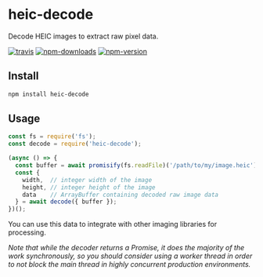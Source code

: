 # heic-decode

Decode HEIC images to extract raw pixel data.

[![travis][travis.svg]][travis.link]
[![npm-downloads][npm-downloads.svg]][npm.link]
[![npm-version][npm-version.svg]][npm.link]

[travis.svg]: https://travis-ci.com/catdad-experiments/heic-decode.svg?branch=master
[travis.link]: https://travis-ci.com/catdad-experiments/heic-decode
[npm-downloads.svg]: https://img.shields.io/npm/dm/heic-decode.svg
[npm.link]: https://www.npmjs.com/package/heic-decode
[npm-version.svg]: https://img.shields.io/npm/v/heic-decode.svg

## Install

```bash
npm install heic-decode
```

## Usage

```javascript
const fs = require('fs');
const decode = require('heic-decode');

(async () => {
  const buffer = await promisify(fs.readFile)('/path/to/my/image.heic');
  const {
    width,  // integer width of the image
    height, // integer height of the image
    data    // ArrayBuffer containing decoded raw image data
  } = await decode({ buffer });
})();
```

You can use this data to integrate with other imaging libraries for processing.

_Note that while the decoder returns a Promise, it does the majority of the work synchronously, so you should consider using a worker thread in order to not block the main thread in highly concurrent production environments._
